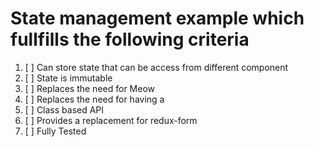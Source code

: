 # State management example which fullfills the following criteria

1. [ ] Can store state that can be access from different component
2. [ ] State is immutable
3. [ ] Replaces the need for Meow
4. [ ] Replaces the need for having a <provider>
5. [ ] Class based API
6. [ ] Provides a replacement for redux-form
7. [ ] Fully Tested
